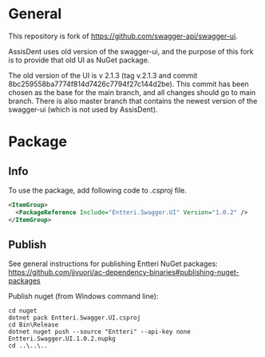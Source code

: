 # General

This repository is fork of https://github.com/swagger-api/swagger-ui. 

AssisDent uses old version of the swagger-ui, and the purpose of this fork is to provide that old UI as NuGet package.

The old version of the UI is v 2.1.3 (tag v.2.1.3 and commit 8bc259558ba7774f814d7426c7794f27c144d2be). This commit has been chosen as the base for the main branch, and all changes should go to main branch. There is also master branch that contains the newest version of the swagger-ui (which is not used by AssisDent).

# Package

## Info
To use the package, add following code to *.csproj* file.

```xml
<ItemGroup>
  <PackageReference Include="Entteri.Swagger.UI" Version="1.0.2" />
</ItemGroup>
```

## Publish
See general instructions for publishing Entteri NuGet packages: https://github.com/jjvuori/ac-dependency-binaries#publishing-nuget-packages

Publish nuget (from Windows command line):
```
cd nuget
dotnet pack Entteri.Swagger.UI.csproj
cd Bin\Release
dotnet nuget push --source "Entteri" --api-key none Entteri.Swagger.UI.1.0.2.nupkg
cd ..\..\..
```
